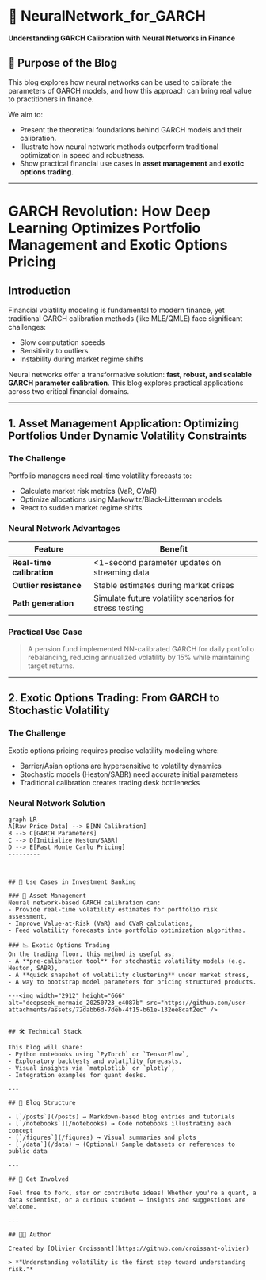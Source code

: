 # 🧠 NeuralNetwork_for_GARCH

**Understanding GARCH Calibration with Neural Networks in Finance**

## 📌 Purpose of the Blog

This blog explores how neural networks can be used to calibrate the parameters of GARCH models, and how this approach can bring real value to practitioners in finance.

We aim to:
- Present the theoretical foundations behind GARCH models and their calibration.
- Illustrate how neural network methods outperform traditional optimization in speed and robustness.
- Show practical financial use cases in **asset management** and **exotic options trading**.

---

# GARCH Revolution: How Deep Learning Optimizes Portfolio Management and Exotic Options Pricing

## Introduction
Financial volatility modeling is fundamental to modern finance, yet traditional GARCH calibration methods (like MLE/QMLE) face significant challenges:
- Slow computation speeds
- Sensitivity to outliers
- Instability during market regime shifts

Neural networks offer a transformative solution: **fast, robust, and scalable GARCH parameter calibration**. This blog explores practical applications across two critical financial domains.

---

## 1. Asset Management Application: Optimizing Portfolios Under Dynamic Volatility Constraints

### The Challenge
Portfolio managers need real-time volatility forecasts to:
- Calculate market risk metrics (VaR, CVaR)
- Optimize allocations using Markowitz/Black-Litterman models
- React to sudden market regime shifts

### Neural Network Advantages
| Feature | Benefit |
|---------|---------|
| **Real-time calibration** | <1-second parameter updates on streaming data |
| **Outlier resistance** | Stable estimates during market crises |
| **Path generation** | Simulate future volatility scenarios for stress testing |

### Practical Use Case
> A pension fund implemented NN-calibrated GARCH for daily portfolio rebalancing, reducing annualized volatility by 15% while maintaining target returns.

---

## 2. Exotic Options Trading: From GARCH to Stochastic Volatility

### The Challenge
Exotic options pricing requires precise volatility modeling where:
- Barrier/Asian options are hypersensitive to volatility dynamics
- Stochastic models (Heston/SABR) need accurate initial parameters
- Traditional calibration creates trading desk bottlenecks

### Neural Network Solution
```mermaid
graph LR
A[Raw Price Data] --> B[NN Calibration]
B --> C[GARCH Parameters]
C --> D[Initialize Heston/SABR]
D --> E[Fast Monte Carlo Pricing]
---------



## 🏦 Use Cases in Investment Banking

### 💼 Asset Management
Neural network-based GARCH calibration can:
- Provide real-time volatility estimates for portfolio risk assessment,
- Improve Value-at-Risk (VaR) and CVaR calculations,
- Feed volatility forecasts into portfolio optimization algorithms.

### 📉 Exotic Options Trading
On the trading floor, this method is useful as:
- A **pre-calibration tool** for stochastic volatility models (e.g. Heston, SABR),
- A **quick snapshot of volatility clustering** under market stress,
- A way to bootstrap model parameters for pricing structured products.

---<img width="2912" height="666" alt="deepseek_mermaid_20250723_e4087b" src="https://github.com/user-attachments/assets/72dabb6d-7deb-4f15-b61e-132ee8caf2ec" />


## 🛠️ Technical Stack

This blog will share:
- Python notebooks using `PyTorch` or `TensorFlow`,
- Exploratory backtests and volatility forecasts,
- Visual insights via `matplotlib` or `plotly`,
- Integration examples for quant desks.

---

## 🧾 Blog Structure

- [`/posts`](/posts) → Markdown-based blog entries and tutorials
- [`/notebooks`](/notebooks) → Code notebooks illustrating each concept
- [`/figures`](/figures) → Visual summaries and plots
- [`/data`](/data) → (Optional) Sample datasets or references to public data

---

## 🚀 Get Involved

Feel free to fork, star or contribute ideas! Whether you're a quant, a data scientist, or a curious student — insights and suggestions are welcome.

---

## 🧑‍💻 Author

Created by [Olivier Croissant](https://github.com/croissant-olivier)

> *"Understanding volatility is the first step toward understanding risk."*

